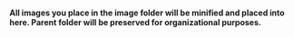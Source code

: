 #### All images you place in the image folder will be minified and placed into here. Parent folder will be preserved for organizational purposes.